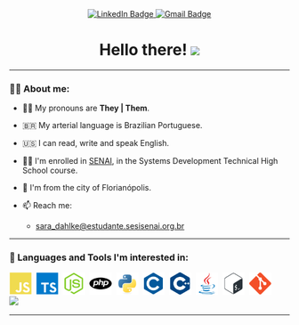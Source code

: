 <div id="header" align="center">
  <div id="badges" align="center">
    <a href="https://linkedin.com/in/sara-dahlke">
      <img src="https://img.shields.io/badge/LinkedIn-blue?style=for-the-badge&logo=linkedin&logoColor=white" alt="LinkedIn Badge"/>
    </a>
    <a href="mailto:sara_dahlke@estudante.sesisenai.org.br">
      <img src="https://img.shields.io/badge/Gmail-red?style=for-the-badge&logo=gmail&logoColor=white" alt="Gmail Badge"/>
    </a>
  </div>
  <h1>
    Hello there!
    <img src="https://cdn.7tv.app/emote/612133d254434411dd0d2067/1x">
  </h1>
</div>

---
### 👩‍💻 About me:

- 🏳️‍⚧️ My pronouns are __They | Them__.

- 🇧🇷 My arterial language is Brazilian Portuguese.

- 🇺🇸 I can read, write and speak English.

- 👩‍🎓 I'm enrolled in [SENAI](https://www.sc.senai.br/), in the Systems Development Technical High School course.

- 🌸 I'm from the city of Florianópolis.

- 📫 Reach me:
    - sara_dahlke@estudante.sesisenai.org.br

---
### 🧰 Languages and Tools I'm interested in:
<div style="display: inline_block">
  <img src="https://github.com/devicons/devicon/blob/master/icons/javascript/javascript-plain.svg"        title="JavaScript" alt="JavaScript" width="40" height="40"/>&nbsp;
  <img src="https://github.com/devicons/devicon/blob/master/icons/typescript/typescript-plain.svg"        title="TypeScript" alt="TypeScript" width="40" height="40"/>&nbsp;
  <img src="https://github.com/devicons/devicon/blob/master/icons/nodejs/nodejs-plain.svg"                title="NodeJS"     alt="NodeJS" width="40" height="40"/>&nbsp;
  <img src="https://github.com/devicons/devicon/blob/master/icons/php/php-plain.svg"                      title="PHP"        alt="PHP" width="40" height="40"/>&nbsp;
  <img src="https://github.com/devicons/devicon/blob/master/icons/python/python-original.svg"             title="Python"     alt="Python" width="40" height="40"/>&nbsp;
  <img src="https://github.com/devicons/devicon/blob/master/icons/c/c-plain.svg"                          title="C"          alt="C" width="40" height="40"/>&nbsp;
  <img src="https://github.com/devicons/devicon/blob/master/icons/cplusplus/cplusplus-plain.svg"          title="C++"        alt="C++" width="40" height="40"/>&nbsp;
  <img src="https://github.com/devicons/devicon/blob/master/icons/java/java-original.svg"                 title="Java"       alt="Java" width="40" height="40"/>&nbsp;
  <img src="https://github.com/devicons/devicon/blob/master/icons/bash/bash-plain.svg"                    title="Bash"       alt="Bash" width="40" height="40"/>&nbsp;
  <img src="https://github.com/devicons/devicon/blob/master/icons/git/git-plain.svg"                      title="Git"        alt="Git" width="40" height="40"/>&nbsp;
</div>

<img width="50%" src="https://github-readme-stats.vercel.app/api/top-langs/?username=sasasasara&show_icons=true&theme=github_dark&exclude_repo=dotfiles&layout=compact" />

---
